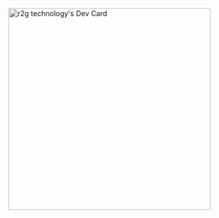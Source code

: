 <a href="https://app.daily.dev/r2g"><img src="https://api.daily.dev/devcards/26ec9b162e8148298f97e0a517eed434.png?r=hy8" width="400" alt="r2g technology's Dev Card"/></a>
